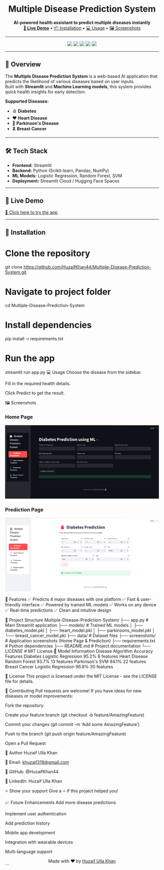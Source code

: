 <h1 align="center">
  Multiple Disease Prediction System
</h1>

<p align="center">
  <b>AI-powered health assistant to predict multiple diseases instantly</b>  
  <br>
  <a href="https://your-live-demo-link.com" target="_blank"><strong>🚀 Live Demo</strong></a> • 
  <a href="#installation">📦 Installation</a> •
  <a href="#usage">💻 Usage</a> •
  <a href="#screenshots">🖼 Screenshots</a>
</p>

---

<p align="center">
  <img src="https://img.shields.io/github/stars/HuzaifKhan44/Multiple-Disease-Prediction-System?style=for-the-badge">
  <img src="https://img.shields.io/github/forks/HuzaifKhan44/Multiple-Disease-Prediction-System?style=for-the-badge">
  <img src="https://img.shields.io/github/license/HuzaifKhan44/Multiple-Disease-Prediction-System?style=for-the-badge">
  <img src="https://img.shields.io/badge/Streamlit-1.30.0-FF4B4B?style=for-the-badge&logo=streamlit">
  <img src="https://img.shields.io/badge/Python-3.10-blue?style=for-the-badge&logo=python">
</p>

---

## 📖 Overview

The **Multiple Disease Prediction System** is a web-based AI application that predicts the likelihood of various diseases based on user inputs.  
Built with **Streamlit** and **Machine Learning models**, this system provides quick health insights for early detection.

**Supported Diseases:**
- 🩸 **Diabetes**
- ❤️ **Heart Disease**
- 🧠 **Parkinson's Disease**
- 🎗 **Breast Cancer**

---

## 🛠 Tech Stack

- **Frontend:** Streamlit  
- **Backend:** Python (Scikit-learn, Pandas, NumPy)  
- **ML Models:** Logistic Regression, Random Forest, SVM  
- **Deployment:** Streamlit Cloud / Hugging Face Spaces  

---

## 🚀 Live Demo

[🔗 Click here to try the app](https://your-live-demo-link.com)  

---

## 📂 Installation

# Clone the repository
git clone https://github.com/HuzaifKhan44/Multiple-Disease-Prediction-System.git

# Navigate to project folder
cd Multiple-Disease-Prediction-System

# Install dependencies
pip install -r requirements.txt

# Run the app
streamlit run app.py
💻 Usage
Choose the disease from the sidebar.

Fill in the required health details.

Click Predict to get the result.

🖼 Screenshots
### Home Page
![Home Page](https://github.com/huzaif-ulla-khan/Multiple-Disease-Prediction-System/blob/main/screenshots/Image2.png)

### Prediction Page
![Prediction Page](https://github.com/huzaif-ulla-khan/Multiple-Disease-Prediction-System/blob/main/screenshots/Image1.png)

📌 Features
✅ Predicts 4 major diseases with one platform
✅ Fast & user-friendly interface
✅ Powered by trained ML models
✅ Works on any device
✅ Real-time predictions
✅ Clean and intuitive design

📁 Project Structure
Multiple-Disease-Prediction-System/
├── app.py                 # Main Streamlit application
├── models/               # Trained ML models
│   ├── diabetes_model.pkl
│   ├── heart_model.pkl
│   ├── parkinsons_model.pkl
│   └── breast_cancer_model.pkl
├── data/                 # Dataset files
├── screenshots/          # Application screenshots (Home Page & Prediction)
├── requirements.txt      # Python dependencies
├── README.md             # Project documentation
└── LICENSE               # MIT License
🔧 Model Information
Disease	Algorithm	Accuracy	Features
Diabetes	Logistic Regression	95.2%	8 features
Heart Disease	Random Forest	93.7%	13 features
Parkinson's	SVM	94.1%	22 features
Breast Cancer	Logistic Regression	96.8%	30 features

📜 License
This project is licensed under the MIT License - see the LICENSE file for details.

🤝 Contributing
Pull requests are welcome! If you have ideas for new diseases or model improvements:

Fork the repository

Create your feature branch (git checkout -b feature/AmazingFeature)

Commit your changes (git commit -m 'Add some AmazingFeature')

Push to the branch (git push origin feature/AmazingFeature)

Open a Pull Request

👤 Author
Huzaif Ulla Khan

📧 Email: khuzaif319@gmail.com

🔗 GitHub: @HuzaifKhan44

💼 LinkedIn: Huzaif Ulla Khan

⭐ Show your support
Give a ⭐️ if this project helped you!

📈 Future Enhancements
 Add more disease predictions

 Implement user authentication

 Add prediction history

 Mobile app development

 Integration with wearable devices

 Multi-language support

<div align="center"> Made with ❤️ by <a href="https://github.com/HuzaifKhan44">Huzaif Ulla Khan</a> </div> ```
